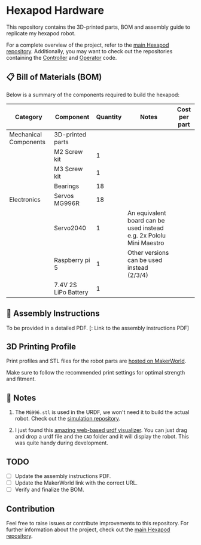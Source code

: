 # Hexapod Hardware

This repository contains the 3D-printed parts, BOM and assembly guide to replicate my hexapod robot. 

For a complete overview of the project, refer to the [main Hexapod repository](https://github.com/ggldnl/Hexapod). Additionally, you may want to check out the repositories containing the [Controller](https://github.com/ggldnl/Hexapod-Controller) and [Operator](https://github.com/ggldnl/Hexapod-Operator) code.

## 📋 Bill of Materials (BOM)

Below is a summary of the components required to build the hexapod:

| **Category**           | **Component**                           | **Quantity** | **Notes**                          | **Cost per part** |
|------------------------|-----------------------------------------|--------------|------------------------------------|-------------------|
| Mechanical Components  | 3D-printed parts                        |              |                                    |                   |
|                        | M2 Screw kit                            | 1            |                                    |                   |
|                        | M3 Screw kit                            | 1            |                                    |                   |
|                        | Bearings                                | 18           |                                    |                   |
| Electronics            | Servos MG996R                           | 18           |                                    |
|                        | Servo2040                               | 1            | An equivalent board can be used instead e.g. 2x Pololu Mini Maestro | |
|                        | Raspberry pi 5                          | 1            | Other versions can be used instead (2/3/4) | |
|                        | 7.4V 2S LiPo Battery                    | 1            | | |

## 🔨 Assembly Instructions

To be provided in a detailed PDF. [: Link to the assembly instructions PDF]

## 3D Printing Profile

Print profiles and STL files for the robot parts are [hosted on MakerWorld](https://makerworld.com/en/models/).

Make sure to follow the recommended print settings for optimal strength and fitment.

## 📝 Notes

1. The `MG996.stl` is used in the URDF, we won't need it to build the actual robot. Check out the [simulation repository](https://github.com/ggldnl/Hexapod-Simulation).

2. I just found this [amazing web-based urdf visualizer](https://gkjohnson.github.io/urdf-loaders/javascript/example/bundle/). You can just drag and drop a urdf file and the `CAD` folder and it will display the robot. This was quite handy during development.  

## TODO

- [ ] Update the assembly instructions PDF.
- [ ] Update the MakerWorld link with the correct URL.
- [ ] Verify and finalize the BOM.

## Contribution

Feel free to raise issues or contribute improvements to this repository. For further information about the project, check out the [main Hexapod repository](https://github.com/ggldnl/Hexapod).
